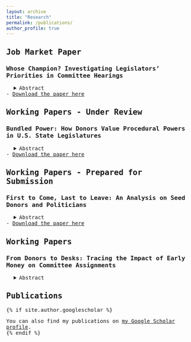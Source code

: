 ```yaml
---
layout: archive
title: "Research"
permalink: /publications/
author_profile: true
---
```

<span style="font-family: 'Lucida Console', monospace;">

## Job Market Paper
### Whose Champion? Investigating Legislators’ Priorities in Committee Hearings
 <div style="margin-left: 20px;">
<details>
  <summary> Abstract </summary>
  Whose interests do legislators advocate for in lawmaking? The literature has extensively explored the incentives shaping legislators' behavior, with particular focus on the roles of donors and constituents. This study specifically examines the influence of early donors ("seed interests") on legislators' actions during committee hearings. By analyzing transcripts from committee hearings in the 107th to 117th sessions of the House of Representatives using supervised and semi-supervised topic models, and cross-validating the results with an AI assistant, I investigate whether legislators prioritize their seed interests over those of their constituents or largest donors, especially in relation to the electoral conditions under which these relationships were formed. The findings reveal that legislators are more likely to advocate for seed donors when they secured their seat through open-seat primaries followed by non-competitive general elections. In contrast, legislators show less consistent support for seed donors when elected through more competitive routes, where they are incentivized to appeal to the broader electorate. These results highlight a new type of interest group-legislator relationship that may help explain legislators' lawmaking behavior.
</details>
       </div>
  - <a href="https://www.dropbox.com/scl/fi/u9vvy1m1ap964dhzf2ovn/chun_whose_champion.pdf?rlkey=l29go1jndpy0x3mrdoyl4oq6n&st=wk4n2mnx&dl=0">Download the paper here</a>
  
## Working Papers - Under Review
### Bundled Power: How Donors Value Procedural Powers in U.S. State Legislatures
 <div style="margin-left: 20px;">
<details>
  <summary> Abstract </summary>
I examine the extent to which interest groups attend to institutional rules and procedures of lawmaking by assessing how they reward legislators with different types of procedural authority. I begin by unpacking a widely used measure of influence —- ``committee assignment power'' -- and show that its apparent effect on campaign contributions is composition-sensitive, driven by a few states and legislators. When compared across models, the explanatory weight of assignment power shifts towards leadership offices such as the Speaker and Senate President, suggesting that donors are not valuing assignment authority in isolation. Linking this analysis to Anzia and Jackman’s (2013) coding of procedural powers, I demonstrate that what looks like donor responsiveness to assignment power is in fact most strongly tied to agenda-setting and gatekeeping tools. Contributions flow primarily to a bundled package of leadership powers that structure lawmaking, rather than to a single procedural lever.
</details>
   </div>
  - <a href="https://www.dropbox.com/scl/fi/9xghx2ou4t5ax79jllhm3/chun_bundledpower.pdf?rlkey=j4l8ltmwmlw1itgpo6x14od2u&st=h35iwf8s&dl=0">Download the paper here</a>

## Working Papers - Prepared for Submission
### First to Come, Last to Leave: An Analysis on Seed Donors and Politicians 
  <div style="margin-left: 20px;">
<details>
  <summary> Abstract </summary>
 Who supports first-time candidates, and why? This paper investigates whether pre-primary donors—“seed interests”—are more loyal over time than “bandwagon
interests” who begin giving only after a candidate wins their first primary. Drawing on PAC donations to freshman cohorts in the 102nd to 115th Houses of Representatives, I examine three dimensions of donor loyalty: longevity (total duration of
support), durability (likelihood of exit), and resilience (likelihood of returning after a lapse). Using OLS and Cox proportional hazards models, I find that seed interests support legislators for more elections and are 13% less likely to stop donating, with the most durable relationships found among donors to open-seat primary winners. Transition models show that seed donors are also more likely to resume support after a lapse, particularly when defined narrowly as early donors to open-seat winners.
PAC-level analyses confirm these patterns, while highlighting that donor resilience is coordinated at the interest-group level. These findings suggest that early donations—especially in open-seat primaries—reflect deliberate, long-term investments in access and influence, with important implications for understanding strategic donor behavior and legislative representation.
</details>
    </div>
  - <a href="https://www.dropbox.com/scl/fi/ap83dk2jjnbg8tb4rzifc/chun_first_to_come.pdf?rlkey=8jwtk3f9d5q1zaogesk5jv20e&st=zi4b17ry&dl=0">Download the paper here</a>
    
## Working Papers 
### From Donors to Desks: Tracing the Impact of Early Money on Committee Assignments
 <div style="margin-left: 20px;">
<details>
  <summary> Abstract </summary>
 I look at whether legislators try to sit in committees whose jurisdictions is related to their seed donors’ interests. I define committee jurisdiction in two ways: (1) by examining donations to committee members in the past election cycle and (2) by identifying where bills on specific policy interests were assigned from the floor. To test whether legislators join committees aligned with their seed donors’ interests, I analyze the match rates between MCs’ seed donor interests and committee affiliations over their careers. I also run a survival model, treating placement on a seed interest-related committee as an event, and compare the time it takes for MCs to join a seed donor interest committee versus a bandwagon interest committee. I find that most legislators secure a position on a seed donor-related committee by their fourth cycle, with Republicans doing so earlier and at a higher rate than Democrats.
</details>
    </div>

## Publications
{% if site.author.googlescholar %}
  <div class="wordwrap">You can also find my publications on <a href="{{site.author.googlescholar}}">my Google Scholar profile</a>.</div>
{% endif %}
